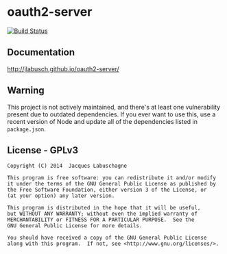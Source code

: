 oauth2-server
=============

[![Build Status](https://travis-ci.org/jlabusch/oauth2-server.svg?branch=master)](https://travis-ci.org/jlabusch/oauth2-server)

Documentation
-------------

http://jlabusch.github.io/oauth2-server/

Warning
-------

This project is not actively maintained, and there's at least one vulnerability present due to outdated dependencies. If you ever want to use this, use a recent version of Node and update all of the dependencies listed in `package.json`.

License - GPLv3
---------------

    Copyright (C) 2014  Jacques Labuschagne

    This program is free software: you can redistribute it and/or modify
    it under the terms of the GNU General Public License as published by
    the Free Software Foundation, either version 3 of the License, or
    (at your option) any later version.

    This program is distributed in the hope that it will be useful,
    but WITHOUT ANY WARRANTY; without even the implied warranty of
    MERCHANTABILITY or FITNESS FOR A PARTICULAR PURPOSE.  See the
    GNU General Public License for more details.

    You should have received a copy of the GNU General Public License
    along with this program.  If not, see <http://www.gnu.org/licenses/>.
